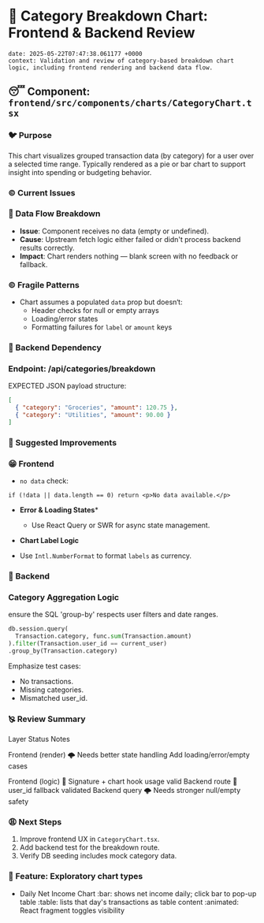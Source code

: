 # 💇 Category Breakdown Chart: Frontend & Backend Review
```text
date: 2025-05-22T07:47:38.061177 +0000
context: Validation and review of category-based breakdown chart logic, including frontend rendering and backend data flow.

```

## 😴 Component: `frontend/src/components/charts/CategoryChart.tsx`

### 🐦 Purpose
This chart visualizes grouped transaction data (by category) for a user over a selected time range. Typically rendered as a pie or bar chart to support insight into spending or budgeting behavior.

### © Current Issues

### 🐁 Data Flow Breakdown
- **Issue**: Component receives no data (empty or undefined).
- **Cause**: Upstream fetch logic either failed or didn't process backend results correctly.
- **Impact**: Chart renders nothing — blank screen with no feedback or fallback.

### © Fragile Patterns
- Chart assumes a populated `data` prop but doesn‘t:
  - Header checks for null or empty arrays
  - Loading/error states
  - Formatting failures for `label` or `amount` keys

### 💢 Backend Dependency

### Endpoint: /api/categories/breakdown
EXPECTED JSON payload structure:
```json
[
  { "category": "Groceries", "amount": 120.75 },
  { "category": "Utilities", "amount": 90.00 }
]
```

### 🔢 Suggested Improvements

### 😁 Frontend

- `no data` check:

```tsx
if (!data || data.length == 0) return <p>No data available.</p>
```

- **Error & Loading States***
  - Use React Query or SWR for async state management.

 - **Chart Label Logic**
  - Use `Intl.NumberFormat` to format `labels` as currency.

### 📀 Backend

### Category Aggregation Logic
ensure the SQL 'group-by' respects user filters and date ranges.

```python
db.session.query(
  Transaction.category, func.sum(Transaction.amount)
).filter(Transaction.user_id == current_user)
.group_by(Transaction.category)
```

Emphasize test cases:

- No transactions.
- Missing categories.
- Mismatched user_id.

### 🙐 Review Summary

Layer            Status                  Notes

Frontend (render)   🌩 Needs better state handling    Add loading/error/empty cases

Frontend (logic)    🐠 Signature + chart hook usage valid
Backend route       🐠 user_id fallback validated
Backend query      🌩 Needs stronger null/empty safety

### 😩 Next Steps

1. Improve frontend UX in `CategoryChart.tsx`.
2. Add backend test for the breakdown route.
3. Verify DB seeding includes mock category data.

### 🛝 Feature: Exploratory chart types

- Daily Net Income Chart
  :bar: shows net income daily; click bar to pop-up table
  :table: lists that day's transactions as table content
  :animated: React fragment toggles visibility
